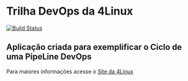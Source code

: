 # Trilha DevOps da 4Linux

<!-- Altere a Flag abaixo com sua URL do Travis -->
[![Build Status](https://travis-ci.com/piresand/DevOpsLab-HelloWorld.svg?branch=master)](https://travis-ci.com/piresand/DevOpsLab-HelloWorld)

## Aplicação criada para exemplificar o Ciclo de uma PipeLine DevOps


Para maiores informações acesse o [Site da 4Linux](https://www.4linux.com.br/cursos/devops)
